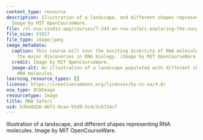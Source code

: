 ```yaml
---
content_type: resource
description: Illustration of a landscape, and different shapes representing RNA molecules.
  Image by MIT OpenCourseWare.
file: /ol-ocw-studio-app/courses/7-343-an-rna-safari-exploring-the-surprising-diversity-of-mammalian-transcriptomes-spring-2016/b3ba8d26d6f39caa91d95c4c3c8754cf_7-343s16.jpg
file_size: 61917
file_type: image/jpeg
image_metadata:
  caption: This course will tour the exciting diversity of RNA molecules, and explore
    the major discoveries in RNA biology. (Image by MIT OpenCourseWare.)
  credit: Image by MIT OpenCourseWare.
  image-alt: An illustration of a landscape populated with different shapes representing
    RNA molecules.
learning_resource_types: []
license: https://creativecommons.org/licenses/by-nc-sa/4.0/
ocw_type: OCWImage
resourcetype: Image
title: RNA Safari
uid: b3ba8d26-d6f3-9caa-91d9-5c4c3c8754cf
---
```

Illustration of a landscape, and different shapes representing RNA molecules. Image by MIT OpenCourseWare.